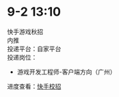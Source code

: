 # 9-2 13:10
快手游戏秋招  
内推  
投递平台：自家平台  
投递岗位：
+ 游戏开发工程师-客户端方向（广州）

进度查看：[快手校招](https://campus.kuaishou.cn/#/campus/my-apply)